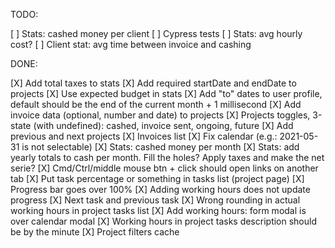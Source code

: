 TODO:

[ ] Stats: cashed money per client
[ ] Cypress tests
[ ] Stats: avg hourly cost?
[ ] Client stat: avg time between invoice and cashing

DONE:

[X] Add total taxes to stats
[X] Add required startDate and endDate to projects
[X] Use expected budget in stats
[X] Add "to" dates to user profile, default should be the end of the current month + 1 millisecond
[X] Add invoice data (optional, number and date) to projects
[X] Projects toggles, 3-state (with undefined): cashed, invoice sent, ongoing, future
[X] Add previous and next projects
[X] Invoices list
[X] Fix calendar (e.g.: 2021-05-31 is not selectable)
[X] Stats: cashed money per month
[X] Stats: add yearly totals to cash per month. Fill the holes? Apply taxes and make the net serie?
[X] Cmd/Ctrl/middle mouse btn + click should open links on another tab
[X] Put task percentage or something in tasks list (project page)
[X] Progress bar goes over 100%
[X] Adding working hours does not update progress
[X] Next task and previous task
[X] Wrong rounding in actual working hours in project tasks list
[X] Add working hours: form modal is over calendar modal
[X] Working hours in project tasks description should be by the minute
[X] Project filters cache
